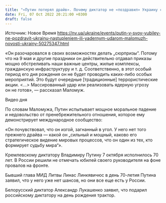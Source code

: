 ```yaml
---
title: "«Путин потерял драйв». Почему диктатор не «поздравил» Украину со своим 70-летием — Маломуж"
date: Fri, 07 Oct 2022 20:21:00 +0300
draft: false
---
```

Источник: Новое Время https://nv.ua/ukraine/events/putin-v-svoy-yubiley-ne-pozdravit-ukrainu-nastupleniem-ili-yadernym-udarom-malomuzh-novosti-ukrainy-50275347.html


«Он разочаровался в своих возможностях делать „сюрпризы“. Потому что на 9 мая и другие праздники он действительно отдавал приказы мощно обстреливать наши важные центры, жилые комплексы, гражданскую инфраструктуру и т. д. Соответственно, в этот особый период его дня рождения он не будет проводить каких-либо особых мероприятий. Это будут очередные [традиционные] террористические акции. <...> Массированный удар или реализовать ядерную угрозу он не готов», — рассказал Маломуж.

 Видео дня   

По словам Маломужа, Путин испытывает мощное моральное падение и недовольство от пренебрежительного отношения, которое ему демонстрирует международное сообщество:

«Он почувствовал, что он изгой, загнанный в угол. У него нет того прежнего драйва — какой он „сильный и мощный, каково его стратегическое видение мировых процессов, что он один из тех, кто формирует судьбу мира“».

Кремлевскому диктатору Владимиру Путину 7 октября исполнилось 70 лет. В России решили не отмечать юбилей своего руководителя на фоне провалов на фронте.

Бывший глава МИД Литвы Линас Линкявичюс в день 70-летия Путина заявил, что у него уже нет шансов, но они все еще есть у России.

Белорусский диктатор Александр Лукашенко заявил, что подарил российскому диктатору на день рождения трактор.
